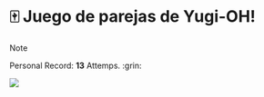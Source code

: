 # :mahjong: Juego de parejas de Yugi-OH!
> [!NOTE]
> <p>Personal Record: <strong>13</strong> Attemps. :grin:</p>

<img src="https://github.com/DoctorBIOS1990/game-parejas-yugiOH-/blob/main/Screenshot.jpg">
